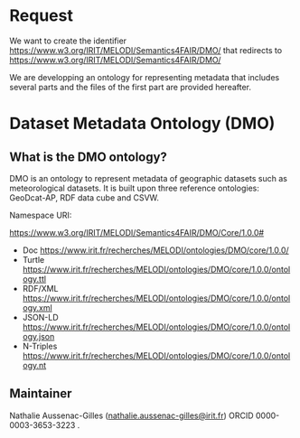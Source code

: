 # Request

We want to create the identifier https://www.w3.org/IRIT/MELODI/Semantics4FAIR/DMO/ that redirects to https://www.w3.org/IRIT/MELODI/Semantics4FAIR/DMO/

We are developping an ontology for representing metadata that includes several parts and the files of the first part are provided hereafter.


# Dataset Metadata Ontology (DMO)

## What is the DMO ontology?

DMO is an ontology to represent metadata of geographic datasets such as meteorological datasets. It is built upon three reference ontologies: GeoDcat-AP, RDF data cube and CSVW.

Namespace URI:

https://www.w3.org/IRIT/MELODI/Semantics4FAIR/DMO/Core/1.0.0#


* Doc https://www.irit.fr/recherches/MELODI/ontologies/DMO/core/1.0.0/
* Turtle https://www.irit.fr/recherches/MELODI/ontologies/DMO/core/1.0.0/ontology.ttl
* RDF/XML https://www.irit.fr/recherches/MELODI/ontologies/DMO/core/1.0.0/ontology.xml
* JSON-LD https://www.irit.fr/recherches/MELODI/ontologies/DMO/core/1.0.0/ontology.json
* N-Triples https://www.irit.fr/recherches/MELODI/ontologies/DMO/core/1.0.0/ontology.nt

## Maintainer
Nathalie Aussenac-Gilles (nathalie.aussenac-gilles@irit.fr) ORCID 0000-0003-3653-3223
.